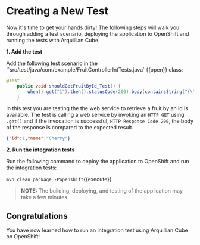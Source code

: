 # Creating a New Test

Now it's time to get your hands dirty! The following steps will walk you through adding a test scenario, deploying the application to OpenShift and running the tests with Arquillian Cube.


**1. Add the test**

Add the following test scenario in the ``src/test/java/com/example/FruitControllerIntTests.java` {{open}} class:

```java
@Test
	public void shouldGetFruitById_Test() {
		when().get("1").then().statusCode(200).body(containsString("{\"id\":1,\"name\":\"Cherry\"}"));
	}
```

In this test you are testing the the web service to retrieve a fruit by an id is available. The test is calling a web service by invoking an `HTTP GET` using `.get()` and if the invocation is successful, `HTTP Response Code 200`, the body of the response is compared to the expected result.

```json
{"id":1,"name":"Cherry"}
```

**2. Run the integration tests**

Run the following command to deploy the application to OpenShift and run the integration tests:

``mvn clean package -Popenshift``{{execute}}

>**NOTE:** The building, deploying, and testing of the application may take a few minutes


## Congratulations

You have now learned how to run an integration test using Arquillian Cube on OpenShift!